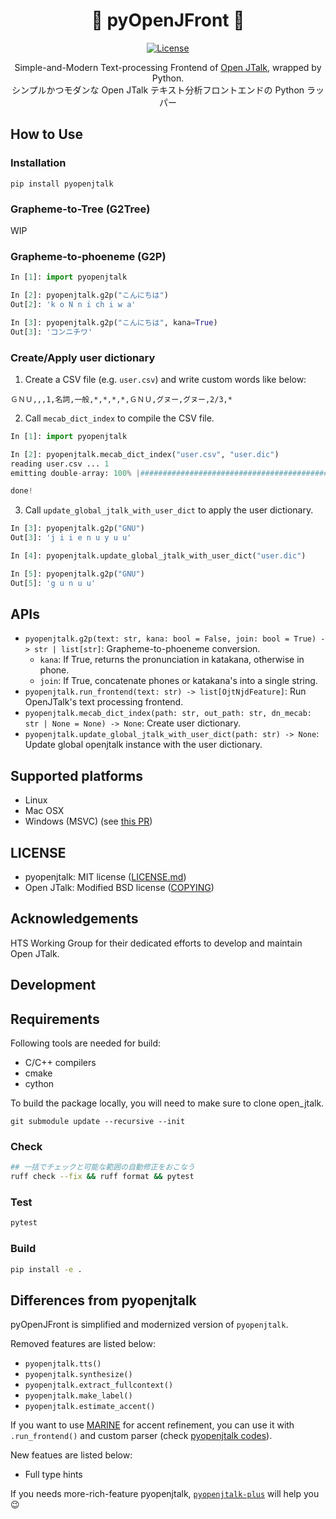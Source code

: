 <div align="center">

# 📃 pyOpenJFront 🔡 <!-- omit in toc -->

[![License](http://img.shields.io/badge/license-MIT-brightgreen.svg?style=flat)](LICENSE.md)

Simple-and-Modern Text-processing Frontend of [Open JTalk](http://open-jtalk.sp.nitech.ac.jp/), wrapped by Python.  
シンプルかつモダンな Open JTalk テキスト分析フロントエンドの Python ラッパー
</div>

## How to Use
### Installation

```
pip install pyopenjtalk
```

### Grapheme-to-Tree (G2Tree)
WIP

### Grapheme-to-phoeneme (G2P)

```py
In [1]: import pyopenjtalk

In [2]: pyopenjtalk.g2p("こんにちは")
Out[2]: 'k o N n i ch i w a'

In [3]: pyopenjtalk.g2p("こんにちは", kana=True)
Out[3]: 'コンニチワ'
```

### Create/Apply user dictionary

1. Create a CSV file (e.g. `user.csv`) and write custom words like below:

```csv
ＧＮＵ,,,1,名詞,一般,*,*,*,*,ＧＮＵ,グヌー,グヌー,2/3,*
```

2. Call `mecab_dict_index` to compile the CSV file.

```python
In [1]: import pyopenjtalk

In [2]: pyopenjtalk.mecab_dict_index("user.csv", "user.dic")
reading user.csv ... 1
emitting double-array: 100% |###########################################|

done!
```

3. Call `update_global_jtalk_with_user_dict` to apply the user dictionary.

```python
In [3]: pyopenjtalk.g2p("GNU")
Out[3]: 'j i i e n u y u u'

In [4]: pyopenjtalk.update_global_jtalk_with_user_dict("user.dic")

In [5]: pyopenjtalk.g2p("GNU")
Out[5]: 'g u n u u'
```

## APIs
- `pyopenjtalk.g2p(text: str, kana: bool = False, join: bool = True) -> str | list[str]`: Grapheme-to-phoeneme conversion.
  - `kana`: If True, returns the pronunciation in katakana, otherwise in phone.
  - `join`: If True, concatenate phones or katakana's into a single string.
- `pyopenjtalk.run_frontend(text: str) -> list[OjtNjdFeature]`: Run OpenJTalk's text processing frontend.
- `pyopenjtalk.mecab_dict_index(path: str, out_path: str, dn_mecab: str | None = None) -> None`: Create user dictionary.
- `pyopenjtalk.update_global_jtalk_with_user_dict(path: str) -> None`: Update global openjtalk instance with the user dictionary.

## Supported platforms

- Linux
- Mac OSX
- Windows (MSVC) (see [this PR](https://github.com/r9y9/pyopenjtalk/pull/13))

## LICENSE

- pyopenjtalk: MIT license ([LICENSE.md](LICENSE.md))
- Open JTalk: Modified BSD license ([COPYING](https://github.com/r9y9/open_jtalk/blob/1.10/src/COPYING))

## Acknowledgements

HTS Working Group for their dedicated efforts to develop and maintain Open JTalk.

## Development

## Requirements
Following tools are needed for build:

- C/C++ compilers
- cmake
- cython

To build the package locally, you will need to make sure to clone open_jtalk.

```
git submodule update --recursive --init
```

### Check
```bash
## 一括でチェックと可能な範囲の自動修正をおこなう
ruff check --fix && ruff format && pytest
```

### Test
```bash
pytest
```

### Build
```bash
pip install -e .
```

## Differences from pyopenjtalk
pyOpenJFront is simplified and modernized version of `pyopenjtalk`.  

Removed features are listed below:  

- `pyopenjtalk.tts()`
- `pyopenjtalk.synthesize()`
- `pyopenjtalk.extract_fullcontext()`
- `pyopenjtalk.make_label()`
- `pyopenjtalk.estimate_accent()`

If you want to use [MARINE](https://github.com/6gsn/marine) for accent refinement, you can use it with `.run_frontend()` and custom parser (check [pyopenjtalk codes](https://github.com/r9y9/pyopenjtalk/blob/0f0fc44e782a8134cd9a51d80b57b48a7c95bb80/pyopenjtalk/__init__.py#L140-L159)).  

New featues are listed below:

- Full type hints

If you needs more-rich-feature pyopenjtalk, [`pyopenjtalk-plus`](https://github.com/tsukumijima/pyopenjtalk-plus) will help you 😉